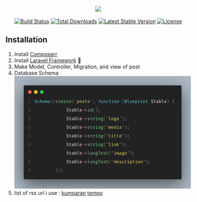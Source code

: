 <p align="center"><a href="https://laravel.com" target="_blank"><img src="https://raw.githubusercontent.com/laravel/art/master/logo-lockup/5%20SVG/2%20CMYK/1%20Full%20Color/laravel-logolockup-cmyk-red.svg" width="400"></a></p>

<p align="center">
<a href="https://travis-ci.org/laravel/framework"><img src="https://travis-ci.org/laravel/framework.svg" alt="Build Status"></a>
<a href="https://packagist.org/packages/laravel/framework"><img src="https://img.shields.io/packagist/dt/laravel/framework" alt="Total Downloads"></a>
<a href="https://packagist.org/packages/laravel/framework"><img src="https://img.shields.io/packagist/v/laravel/framework" alt="Latest Stable Version"></a>
<a href="https://packagist.org/packages/laravel/framework"><img src="https://img.shields.io/packagist/l/laravel/framework" alt="License"></a>
</p>

## Installation

1. Install [Composerr](https://getcomposer.org/download/)
2. Install [Laravel Framework](https://laravel.com/docs/master/installation) :japanese_goblin:
3. Make Model, Controller, Migration, and view of post
4. Database Schema
   ![database schema](/public/schema.jpeg)
5. list of rss url i use :
   [kumparan](https://lapi.kumparan.com/v2.0/rss/)
   [tempo](https://rss.tempo.co/nasional)
